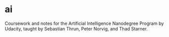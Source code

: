 # ai
Coursework and notes for the Artificial Intelligence Nanodegree Program by Udacity, taught by Sebastian Thrun, Peter Norvig, and Thad Starner.
